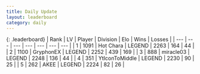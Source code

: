 ```yaml
---
title: Daily Update
layout: leaderboard
category: daily
---
```


{: .leaderboard}
| Rank | LV | Player | Division | Elo | Wins | Losses |
| --- | --- | --- | --- | --- | --- | --- |
| <span data-change="1">1</span> | 1091 | <span title="ID: 417840">Hot Chara</span> | LEGEND | <span data-change="3">2263</span> | <span data-change="1">164</span> | <span data-change="0">44</span> |
| <span data-change="-1">2</span> | 1100 | <span title="ID: 315148">GryphonEX</span> | LEGEND | <span data-change="-30">2252</span> | <span data-change="28">439</span> | <span data-change="11">169</span> |
| <span data-change="0">3</span> | 888 | <span title="ID: 416373">miracle03</span> | LEGEND | <span data-change="0">2248</span> | <span data-change="0">136</span> | <span data-change="0">44</span> |
| <span data-change="3">4</span> | 351 | <span title="ID: 108623">YtIconToMiddle</span> | LEGEND | <span data-change="32">2230</span> | <span data-change="16">90</span> | <span data-change="3">25</span> |
| <span data-change="0">5</span> | 262 | <span title="ID: 455100">AKEE</span> | LEGEND | <span data-change="23">2224</span> | <span data-change="4">82</span> | <span data-change="0">26</span> |